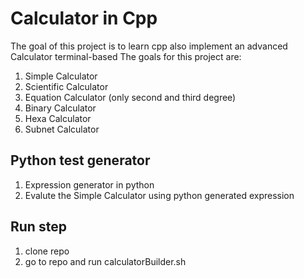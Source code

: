 # Calculator in Cpp
The goal of this project is to learn cpp also implement an advanced Calculator terminal-based
The goals for this project are:
1. Simple Calculator 
2. Scientific Calculator
3. Equation Calculator (only second and third degree)
4. Binary Calculator 
5. Hexa Calculator
6. Subnet Calculator

## Python test generator
1. Expression generator in python
2. Evalute the Simple Calculator using python generated expression

## Run step
1. clone repo
2. go to repo and run calculatorBuilder.sh